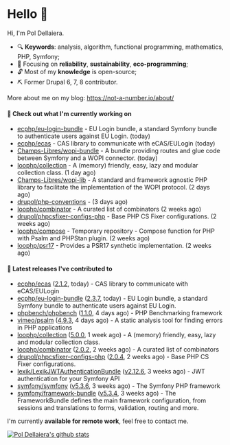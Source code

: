 # Hello 👋

Hi, I'm Pol Dellaiera.

- 🔍 **Keywords**: analysis, algorithm, functional programming, mathematics, PHP, Symfony;
- 🎯 Focusing on **reliability**, **sustainability**, **eco-programming**;
- 🔓 Most of my **knowledge** is open-source;
- ⛏️ Former Drupal 6, 7, 8 contributor.

More about me on my blog: https://not-a-number.io/about/

#### 👷 Check out what I'm currently working on

- [ecphp/eu-login-bundle](https://github.com/ecphp/eu-login-bundle) - EU Login bundle, a standard Symfony bundle to authenticate users against EU Login. (today)
- [ecphp/ecas](https://github.com/ecphp/ecas) - CAS library to communicate with eCAS/EULogin (today)
- [Champs-Libres/wopi-bundle](https://github.com/Champs-Libres/wopi-bundle) - A bundle providing routes and glue code between Symfony and a WOPI connector. (today)
- [loophp/collection](https://github.com/loophp/collection) - A (memory) friendly, easy, lazy and modular collection class. (1 day ago)
- [Champs-Libres/wopi-lib](https://github.com/Champs-Libres/wopi-lib) - A standard and framework agnostic PHP library to facilitate the implementation of the WOPI protocol. (2 days ago)
- [drupol/php-conventions](https://github.com/drupol/php-conventions) -  (3 days ago)
- [loophp/combinator](https://github.com/loophp/combinator) - A curated list of combinators (2 weeks ago)
- [drupol/phpcsfixer-configs-php](https://github.com/drupol/phpcsfixer-configs-php) - Base PHP CS Fixer configurations. (2 weeks ago)
- [loophp/compose](https://github.com/loophp/compose) - Temporary repository - Compose function for PHP with Psalm and PHPStan plugin. (2 weeks ago)
- [loophp/psr17](https://github.com/loophp/psr17) - Provides a PSR17 synthetic implementation. (2 weeks ago)

#### 🔭 Latest releases I've contributed to

- [ecphp/ecas](https://github.com/ecphp/ecas) ([2.1.2](https://github.com/ecphp/ecas/releases/tag/2.1.2), today) - CAS library to communicate with eCAS/EULogin
- [ecphp/eu-login-bundle](https://github.com/ecphp/eu-login-bundle) ([2.3.7](https://github.com/ecphp/eu-login-bundle/releases/tag/2.3.7), today) - EU Login bundle, a standard Symfony bundle to authenticate users against EU Login.
- [phpbench/phpbench](https://github.com/phpbench/phpbench) ([1.1.0](https://github.com/phpbench/phpbench/releases/tag/1.1.0), 4 days ago) - PHP Benchmarking framework
- [vimeo/psalm](https://github.com/vimeo/psalm) ([4.9.3](https://github.com/vimeo/psalm/releases/tag/4.9.3), 4 days ago) - A static analysis tool for finding errors in PHP applications
- [loophp/collection](https://github.com/loophp/collection) ([5.0.0](https://github.com/loophp/collection/releases/tag/5.0.0), 1 week ago) - A (memory) friendly, easy, lazy and modular collection class.
- [loophp/combinator](https://github.com/loophp/combinator) ([2.0.2](https://github.com/loophp/combinator/releases/tag/2.0.2), 2 weeks ago) - A curated list of combinators
- [drupol/phpcsfixer-configs-php](https://github.com/drupol/phpcsfixer-configs-php) ([2.0.4](https://github.com/drupol/phpcsfixer-configs-php/releases/tag/2.0.4), 2 weeks ago) - Base PHP CS Fixer configurations.
- [lexik/LexikJWTAuthenticationBundle](https://github.com/lexik/LexikJWTAuthenticationBundle) ([v2.12.6](https://github.com/lexik/LexikJWTAuthenticationBundle/releases/tag/v2.12.6), 3 weeks ago) - JWT authentication for your Symfony API
- [symfony/symfony](https://github.com/symfony/symfony) ([v5.3.6](https://github.com/symfony/symfony/releases/tag/v5.3.6), 3 weeks ago) - The Symfony PHP framework
- [symfony/framework-bundle](https://github.com/symfony/framework-bundle) ([v5.3.4](https://github.com/symfony/framework-bundle/releases/tag/v5.3.4), 3 weeks ago) - The FrameworkBundle defines the main framework configuration, from sessions and translations to forms, validation, routing and more.

I'm currently **available for remote work**, feel free to contact me.

[![Pol Dellaiera's github stats](https://github-readme-stats.vercel.app/api?username=drupol&count_private=true&show_icons=true)](https://github.com/drupol)
